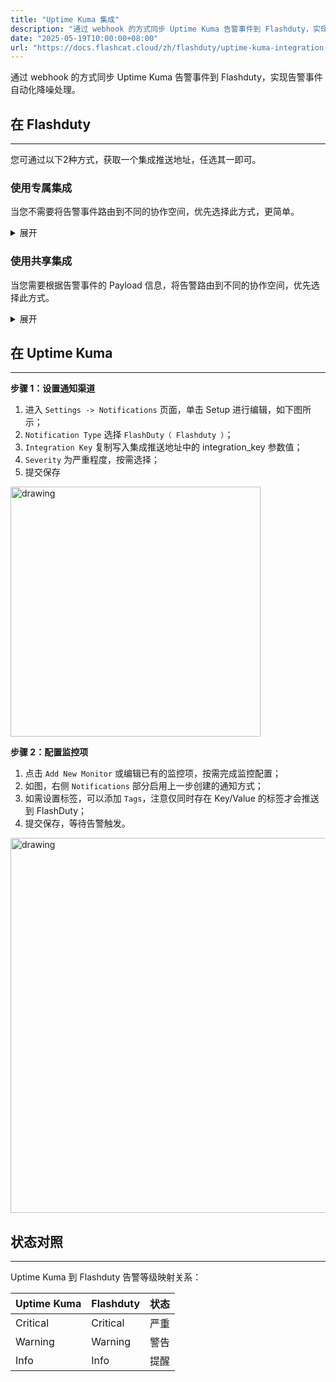 ```yaml
---
title: "Uptime Kuma 集成"
description: "通过 webhook 的方式同步 Uptime Kuma 告警事件到 Flashduty，实现告警事件自动化降噪处理"
date: "2025-05-19T10:00:00+08:00"
url: "https://docs.flashcat.cloud/zh/flashduty/uptime-kuma-integration-guide"
---
```


通过 webhook 的方式同步 Uptime Kuma 告警事件到 Flashduty，实现告警事件自动化降噪处理。
<div class="hide">

## 在 Flashduty
---
您可通过以下2种方式，获取一个集成推送地址，任选其一即可。

### 使用专属集成

当您不需要将告警事件路由到不同的协作空间，优先选择此方式，更简单。

<details>
  <summary>展开</summary>
  
  1. 进入 Flashduty 控制台，选择 **协作空间**，进入某个空间的详情页面
  2. 选择 **集成数据** tab，点击 **添加一个集成**，进入添加集成页面
  3. 选择 **Uptime Kunma** 集成，点击 **保存**，生成卡片。
  4. 点击生成的卡片，可以查看到 **推送地址**，复制备用，完成。
  
    
</details>

### 使用共享集成

当您需要根据告警事件的 Payload 信息，将告警路由到不同的协作空间，优先选择此方式。

<details>
  <summary>展开</summary>
  
  1. 进入 Flashduty 控制台，选择 **集成中心=>告警事件**，进入集成选择页面。
  2. 选择 **Uptime Kunma** 集成：
        - **集成名称**：为当前集成定义一个名称。
  3. 配置默认路由，并选择对应的协作空间（集成创建后可以前往 `路由` 进行更多路由规则的配置）。
  4. 点击 **保存** 后，复制当前页面的新生成的 **推送地址** 备用。
  5. 完成。
    
</details>

</div>

## 在 Uptime Kuma
---
**步骤 1：设置通知渠道**

1. 进入 `Settings -> Notifications` 页面，单击 Setup 进行编辑，如下图所示；
2. `Notification Type` 选择 `FlashDuty（ Flashduty ）`；
3. `Integration Key` 复制写入集成推送地址中的 integration_key 参数值；
4. `Severity` 为严重程度，按需选择；
5. 提交保存

<img alt="drawing" width="400" src="https://download.flashcat.cloud/flashduty/integration/uptime-kuma/notify_channel.png" />

**步骤 2：配置监控项**

<div class="md-block">

1. 点击 `Add New Monitor` 或编辑已有的监控项，按需完成监控配置；
2. 如图，右侧 `Notifications` 部分启用上一步创建的通知方式；
3. 如需设置标签，可以添加 `Tags`，注意仅同时存在 Key/Value 的标签才会推送到 FlashDuty；
4. 提交保存，等待告警触发。

<img alt="drawing" width="600" src="https://download.flashcat.cloud/flashduty/integration/uptime-kuma/monitor.png" />

</div>

## 状态对照
---
<div class="md-block">
  
Uptime Kuma 到 Flashduty 告警等级映射关系：

| Uptime Kuma  |  Flashduty  | 状态 |
| ------------ | -------- | ---- |
| Critical     | Critical | 严重 |
| Warning     | Warning  | 警告 |
| Info     | Info     | 提醒 |

</div>